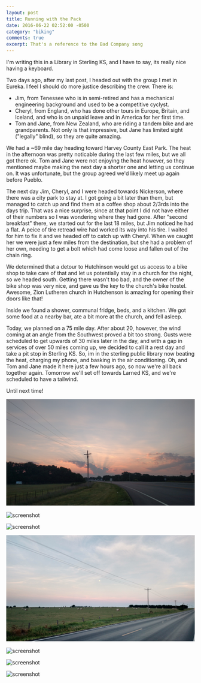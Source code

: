 ```yaml
---
layout: post
title: Running with the Pack
date: 2016-06-22 02:52:00 -0500
category: "biking"
comments: true
excerpt: That's a reference to the Bad Company song
---
```


I'm writing this in a Library in Sterling KS, and I have to say, its really nice having a keyboard.

Two days ago, after my last post, I headed out with the group I met in Eureka. I feel I should do more justice describing the crew. There is:

- Jim, from Tenessee who is in semi-retired and has a mechanical engineering background and used to be a competitive cyclyst.
- Cheryl, from England, who has done other tours in Europe, Britain, and Iceland, and who is on unpaid leave and in America for her first time.
- Tom and Jane, from New Zealand, who are riding a tandem bike and are grandparents. Not only is that impressive, but Jane has limited sight ("legally" blind), so they are quite amazing.

We had a ~69 mile day heading toward Harvey County East Park. The heat in the afternoon was pretty noticable during the last few miles, but we all got there ok. Tom and Jane were not enjoying the heat however, so they mentioned maybe making the next day a shorter one and letting us continue on. It was unfortunate, but the group agreed we'd likely meet up again before Pueblo.

The next day Jim, Cheryl, and I were headed towards Nickerson, where there was a city park to stay at. I got going a bit later than them, but managed to catch up and find them at a coffee shop about 2/3rds into the days trip. That was a nice surprise, since at that point I did not have either of their numbers so I was wondering where they had gone. After "second breakfast" there, we started out for the last 18 miles, but Jim noticed he had a flat. A peice of tire retread wire had worked its way into his tire. I waited for him to fix it and we headed off to catch up with Cheryl. When we caught her we were just a few miles from the destination, but she had a problem of her own, needing to get a bolt which had come loose and fallen out of the chain ring.

We determined that a detour to Hutchinson would get us access to a bike shop to take care of that and let us potentially stay in a church for the night, so we headed south. Getting there wasn't too bad, and the owner of the bike shop was very nice, and gave us the key to the church's bike hostel. Awesome, Zion Lutheren church in Hutchenson is amazing for opening their doors like that!

Inside we found a shower, communal fridge, beds, and a kitchen. We got some food at a nearby bar, ate a bit more at the church, and fell asleep.

Today, we planned on a 75 mile day. After about 20, however, the wind coming at an angle from the Southwest proved a bit too strong. Gusts were scheduled to get upwards of 30 miles later in the day, and with a gap in services of over 50 miles coming up, we decided to call it a rest day and take a pit stop in Sterling KS. So, im in the sterling public library now beating the heat, charging my phone, and basking in the air conditioning. Oh, and Tom and Jane made it here just a few hours ago, so now we're all back together again. Tomorrow we'll set off towards Larned KS, and we're scheduled to have a tailwind.

Until next time!

![screenshot](https://raw.githubusercontent.com/glenlovett/glenlovett.github.io/master/assets/IMG_20160620_061442472.jpg)

![screenshot](https://raw.githubusercontent.com/glenlovett/glenlovett.github.io/master/assets/IMG_20160620_091926931.jpg)

![screenshot](https://raw.githubusercontent.com/glenlovett/glenlovett.github.io/master/assets/IMG_20160620_200806614.jpg)

![screenshot](https://raw.githubusercontent.com/glenlovett/glenlovett.github.io/master/assets/IMG_20160621_061316878_HDR.jpg)

![screenshot](https://raw.githubusercontent.com/glenlovett/glenlovett.github.io/master/assets/IMG_20160621_095131268.jpg)

![screenshot](https://raw.githubusercontent.com/glenlovett/glenlovett.github.io/master/assets/IMG_20160621_133917150.jpg)

![screenshot](https://raw.githubusercontent.com/glenlovett/glenlovett.github.io/master/assets/IMG_20160621_134726523.jpg)
